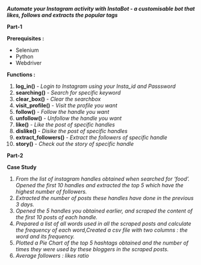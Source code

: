***Automate your Instagram activity with InstaBot - a customisable bot that likes, follows and extracts the popular tags***

**Part-1**

**Prerequisites :**

  - Selenium
  - Python
  - Webdriver
  
**Functions :**
  1. **log_in()** -  *Login to Instagram using your Insta_id and Passsword*
  2. **searching()** - *Search for specific keyword*
  3. **clear_box()** -  *Clear the searchbox*
  4. **visit_profile()** - *Visit the profile you want*
  5. **follow()** -  *Follow the handle you want*
  6. **unfollow()** - *Unfollow the handle you want*
  7. **like()** - *Like the post of specific handles*
  8. **dislike()** - *Disike the post of specific handles*
  9. **extract_followers()** - *Extract the followers of specific handle*
  10. **story()** - *Check out the story of specific handle*
  
**Part-2**

**Case Study**
  1. *From the list of instagram handles  obtained when searched for ‘food’. Opened the first 10 handles and extracted the top 5 which have the highest number of followers.*
  2. *Extracted the number of posts these handles have done in the previous 3 days.*
  3. *Opened the 5 handles you obtained earlier, and scraped the content of the first 10 posts of each handle.*
  4. *Prepared a list of all words used in all the scraped posts and calculate the frequency of each word,Created a csv file with two columns : the word and its frequency.*
  5. *Plotted a Pie Chart of the top 5 hashtags obtained and the number of times they were used by these bloggers in the scraped posts.*
  6. *Average followers : likes ratio*
